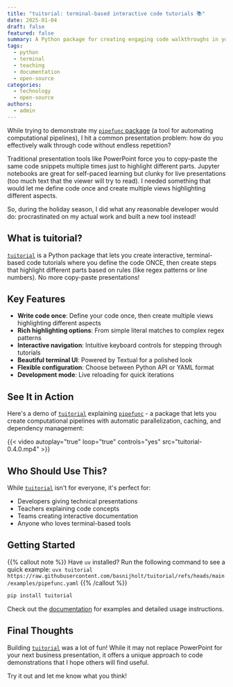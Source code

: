 ```yaml
---
title: "tuitorial: terminal-based interactive code tutorials 📚"
date: 2025-01-04
draft: false
featured: false
summary: A Python package for creating engaging code walkthroughs in your terminal with rich highlighting options and interactive navigation.
tags:
  - python
  - terminal
  - teaching
  - documentation
  - open-source
categories:
  - technology
  - open-source
authors:
  - admin
---
```


While trying to demonstrate my [`pipefunc` package](https://github.com/pipefunc/pipefunc) (a tool for automating computational pipelines), I hit a common presentation problem: how do you effectively walk through code without endless repetition?

Traditional presentation tools like PowerPoint force you to copy-paste the same code snippets multiple times just to highlight different parts. Jupyter notebooks are great for self-paced learning but clunky for live presentations (too much text that the viewer will try to read). I needed something that would let me define code once and create multiple views highlighting different aspects.

So, during the holiday season, I did what any reasonable developer would do: procrastinated on my actual work and built a new tool instead!

## What is tuitorial?

[`tuitorial`](https://github.com/basnijholt/tuitorial) is a Python package that lets you create interactive, terminal-based code tutorials where you define the code ONCE, then create steps that highlight different parts based on rules (like regex patterns or line numbers). No more copy-paste presentations!

## Key Features

- **Write code once**: Define your code once, then create multiple views highlighting different aspects
- **Rich highlighting options**: From simple literal matches to complex regex patterns
- **Interactive navigation**: Intuitive keyboard controls for stepping through tutorials
- **Beautiful terminal UI**: Powered by Textual for a polished look
- **Flexible configuration**: Choose between Python API or YAML format
- **Development mode**: Live reloading for quick iterations

## See It in Action

Here's a demo of [`tuitorial`](https://github.com/basnijholt/tuitorial) explaining [`pipefunc`](https://github.com/pipefunc/pipefunc) - a package that lets you create computational pipelines with automatic parallelization, caching, and dependency management:

{{< video autoplay="true" loop="true" controls="yes" src="tuitorial-0.4.0.mp4" >}}

## Who Should Use This?

While [`tuitorial`](https://github.com/basnijholt/tuitorial) isn't for everyone, it's perfect for:

- Developers giving technical presentations
- Teachers explaining code concepts
- Teams creating interactive documentation
- Anyone who loves terminal-based tools

## Getting Started

{{% callout note %}}
Have `uv` installed? Run the following command to see a quick example:
`uvx tuitorial https://raw.githubusercontent.com/basnijholt/tuitorial/refs/heads/main/examples/pipefunc.yaml`
{{% /callout %}}


```bash
pip install tuitorial
```

Check out the [documentation](https://github.com/basnijholt/tuitorial) for examples and detailed usage instructions.

## Final Thoughts

Building [`tuitorial`](https://github.com/basnijholt/tuitorial) was a lot of fun!
While it may not replace PowerPoint for your next business presentation, it offers a unique approach to code demonstrations that I hope others will find useful.

Try it out and let me know what you think!
